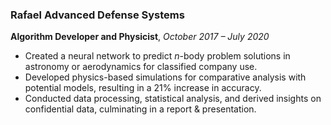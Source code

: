 ### Rafael Advanced Defense Systems  
**Algorithm Developer and Physicist**, *October 2017 – July 2020*  
- Created a neural network to predict $n$-body problem solutions in astronomy or aerodynamics for classified company use.
- Developed physics-based simulations for comparative analysis with potential models, resulting in a 21% increase in accuracy.
- Conducted data processing, statistical analysis, and derived insights on confidential data, culminating in a report & presentation.